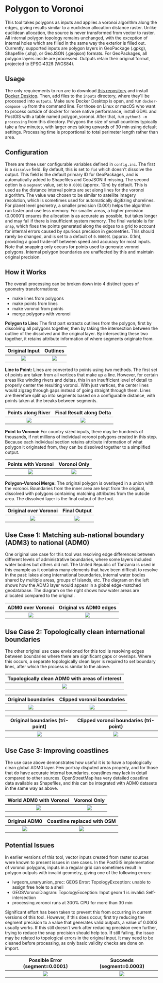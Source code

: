 # Polygon to Voronoi

This tool takes polygons as inputs and applies a voronoi algorithm along the edges, giving results similar to a euclidean allocation distance raster. Unlike euclidean allocation, the source is never transformed from vector to raster. All internal polygon topology remains unchanged, with the exception of internal holes which are filled in the same way the exterior is filled out. Currently, supported inputs are polygon layers in GeoPackage (.gpkg), Shapefile (.shp), or GeoJSON (.geojson) formats. For GeoPackages, all polygon layers inside are processed. Outputs retain their original format, projected to EPSG:4326 (WGS84).

## Usage

The only requirements to run are to download [this repository](https://github.com/fieldmaps/polygon-voronoi/archive/refs/heads/main.zip) and install [Docker Desktop](https://www.docker.com/products/docker-desktop). Then, add files to the `inputs` directory, where they'll be processed into `outputs`. Make sure Docker Desktop is open, and run `docker-compose up` from the command line. For those on Linux or macOS who want to process outside of docker for more native performance, install GDAL and PostGIS with a table named polygon_voronoi. After that, run `python3 -m processing` from this directory. Polygons the size of small countries typically take a few minutes, with larger ones taking upwards of 30 min using default settings. Processing time is proportional to total perimeter length rather than area.

## Configuration

There are three user configurable variables defined in `config.ini`. The first is a `dissolve` field. By default, this is set to `fid` which doesn't dissolve the output. This field is the default primary ID for GeoPackages, and is automatically added to Shapefiles and GeoJSON if missing. The second option is a `segment` value, set to `0.0001` (approx. 10m) by default. This is used as the distance interval points are set along lines for the voronoi algorithm. The value was chosen to be similar to satellite imagery resolution, which is sometimes used for automatically digitizing shorelines. For planet level geometry, a smaller precision (0.001) helps the algorithm run faster and use less memory. For smaller areas, a higher precision (0.00001) ensures the allocation is as accurate as possible, but takes longer and may fail if there is insufficient system memory. The final variable is for `snap`, which fixes the points generated along the edges to a grid to account for internal errors caused by spurious precision in geometries. This should rarely be changed, and is set to a default of `0.000001` (approx. 0.1m), providing a good trade-off between speed and accuracy for most inputs. Note that snapping only occurs for points used to generate voronoi polygons. Internal polygon boundaries are unaffected by this and maintain original precision.

## How it Works

The overall processing can be broken down into 4 distinct types of geometry transformations:

- make lines from polygons
- make points from lines
- make voronoi from points
- merge polygons with voronoi

**Polygon to Line:** The first part extracts outlines from the polygon, first by dissolving all polygons together, then by taking the intersection between the outline of the dissolved and the original layer. By intersecting these two together, it retains attribute information of where segments originate from.

|   Original Input    |      Outlines       |
| :-----------------: | :-----------------: |
| ![](img/tza_01.png) | ![](img/tza_02.png) |

**Line to Point:** Lines are converted to points using two methods. The first set of points are taken from all vertices that make up a line. However, for certain areas like winding rivers and deltas, this in an insufficient level of detail to properly center the resulting voronoi. With just vertices, the center lines would zigzag through gaps instead of going straight through them. Lines are therefore split up into segments based on a configurable distance, with points taken at the breaks between segments.

| Points along River  | Final Result along Delta |
| :-----------------: | :----------------------: |
| ![](img/tza_03.png) |   ![](img/tza_04.png)    |

**Point to Voronoi:** For country sized inputs, there may be hundreds of thousands, if not millions of individual voronoi polygons created in this step. Because each individual section retains attribute information of what polygon it originated from, they can be dissolved together to a simplified output.

| Points with Voronoi |    Voronoi Only     |
| :-----------------: | :-----------------: |
| ![](img/tza_05.png) | ![](img/tza_06.png) |

**Polygon-Voronoi Merge:** The original polygon is overlayed in a union with the voronoi. Boundaries from the inner area are kept from the original, dissolved with polygons containing matching attributes from the outside area. The dissolved layer is the final output of the tool.

| Original over Voronoi |    Final Output     |
| :-------------------: | :-----------------: |
|  ![](img/tza_07.png)  | ![](img/tza_08.png) |

## Use Case 1: Matching sub-national boundary (ADM3) to national (ADM0)

One original use case for this tool was resolving edge differences between different levels of administrative boundaries, where some layers included water bodies but others did not. The United Republic of Tanzania is used in this example as it contains many elements that have been difficult to resolve in the past: lakes along international boundaries, internal water bodies shared by multiple areas, groups of islands, etc. The diagram on the left shows how the ADM3 layer would appear in a global edge-matched geodatabase. The diagram on the right shows how water areas are allocated compared to the original.

|  ADM0 over Voronoi  | Original vs ADM0 edges |
| :-----------------: | :--------------------: |
| ![](img/tza_09.png) |  ![](img/tza_10.png)   |

## Use Case 2: Topologically clean international boundaries

The other original use case envisioned for this tool is resolving edges between boundaries where there are significant gaps or overlaps. Where this occurs, a separate topologically clean layer is required to set boundary lines, after which the process is similar to the above.

| Topologically clean ADM0 with areas of interest |
| :---------------------------------------------: |
|               ![](img/tri_00.png)               |

| Original boundaries | Clipped voronoi boundaries |
| :-----------------: | :------------------------: |
| ![](img/tri_01.png) |    ![](img/tri_02.png)     |

| Original boundaries (tri-point) | Clipped voronoi boundaries (tri-point) |
| :-----------------------------: | :------------------------------------: |
|       ![](img/tri_03.png)       |          ![](img/tri_04.png)           |

## Use Case 3: Improving coastlines

The use case above demonstrates how useful it is to have a topologically clean global ADM0 layer. Few portray disputed areas properly, and for those that do have accurate internal boundaries, coastlines may lack in detail compared to other sources. OpenStreetMap has very detailed coastline data available as Shapefiles, and this can be integrated with ADM0 datasets in the same way as above.

| World ADM0 with Voronoi |    Voronoi Only     |
| :---------------------: | :-----------------: |
|   ![](img/wld_01.png)   | ![](img/wld_02.png) |

|    Original ADM0    | Coastline replaced with OSM |
| :-----------------: | :-------------------------: |
| ![](img/wld_03.png) |     ![](img/wld_04.png)     |

## Potential Issues

In earlier versions of this tool, vector inputs created from raster sources were known to present issues in rare cases. In the PostGIS implementation of voronoi polygons, inputs in a regular grid can sometimes result in polygon outputs with invalid geometry, giving one of the following errors:

- lwgeom_unaryunion_prec: GEOS Error: TopologyException: unable to assign free hole to a shell
- GEOSVoronoiDiagram: TopologyException: Input geom 1 is invalid: Self-intersection
- processing.voronoi runs at 300% CPU for more than 30 min

Significant effort has been taken to prevent this from occurring in current versions of this tool. However, if this does occur, first try reducing the segment precision to a value that generates valid outputs, a value of 0.0003 usually works. If this still doesn't work after reducing precision even further, trying to reduce the snap precision should help too. If still failing, the issue may be related to topological errors in the original input. It may need to be cleaned before processing, as only basic validity checks are done on import.

| Possible Error (segment=0.0001) | Succeeds (segment=0.0003) |
| :-----------------------------: | :-----------------------: |
|       ![](img/err_01.png)       |    ![](img/err_02.png)    |
